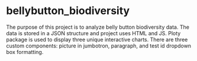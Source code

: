 # bellybutton_biodiversity
The purpose of this project is to analyze belly button biodiversity data. The data is stored in a JSON structure and project uses HTML and JS. Ploty package is used to display three unique interactive charts. There are three custom components: picture in jumbotron, paragraph, and test id dropdown box formatting.
